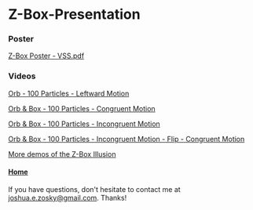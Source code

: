 # Z-Box-Presentation

### Poster
[Z-Box Poster - VSS.pdf](https://imnotamember.github.io/Z-Box-Presentation/Z-Box%20Poster%20-%20VSS.pdf)

### Videos
[Orb - 100 Particles - Leftward Motion](https://unl.box.com/s/i5bh78ymu636m9yykkzwgxtqjzfyg8j8)

[Orb & Box - 100 Particles - Congruent Motion](https://unl.box.com/s/z76mk9q4vpwdtzzqniy55nkljtlgpaok)

[Orb & Box - 100 Particles - Incongruent Motion](https://unl.box.com/s/vuy7kavrswtedgb1bpmju77bpeuxjrdv)

[Orb & Box - 100 Particles - Incongruent Motion - Flip - Congruent Motion](https://unl.box.com/s/8224wsoqsbddmklnt61r2grep6gjkjtd)

[More demos of the Z-Box Illusion](http://imnotamember.github.io/opticalillusionvideos.html)


#### [Home](http://imnotamember.github.io/)

If you have questions, don't hesitate to contact me at <joshua.e.zosky@gmail.com>.
Thanks!
